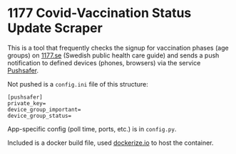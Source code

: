# 1177 Covid-Vaccination Status Update Scraper

This is a tool that frequently checks the signup for vaccination phases (age groups) on [1177.se](http://www.1177.se)
(Swedish public health care guide) and sends a push notification to defined devices (phones, browsers)
via the service [Pushsafer](https://www.pushsafer.com/).

Not pushed is a `config.ini` file of this structure:
```
[pushsafer]
private_key=
device_group_important=
device_group_status=
```

App-specific config (poll time, ports, etc.) is in `config.py`.

Included is a docker build file, used [dockerize.io](https://dockerize.io) to host the container.
